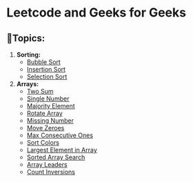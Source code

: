 # Leetcode and Geeks for Geeks 

## 📌Topics:
<ol>
  <li><b>Sorting:</b><ul>
    <li><a href ="https://github.com/zerouh1/DSA/tree/main/Difficulty%3A%20Easy/Bubble%20Sort">Bubble Sort</a></li>
    <li><a href ="https://github.com/zerouh1/DSA/tree/main/Difficulty%3A%20Easy/Insertion%20Sort">Insertion Sort</a></li>
    <li><a href ="https://github.com/zerouh1/DSA/tree/main/Difficulty%3A%20Easy/Selection%20Sort">Selection Sort</a></li>
  </ul></li>
  <li><b>Arrays:</b><ul>
    <li><a href ="https://github.com/zerouh1/DSA/tree/main/1-two-sum">Two Sum</a></li>
    <li><a href ="https://github.com/zerouh1/DSA/tree/main/136-single-number">Single Number</a></li>
    <li><a href ="https://github.com/zerouh1/DSA/tree/main/169-majority-element">Majority Element</a></li>
    <li><a href ="https://github.com/zerouh1/DSA/tree/main/189-rotate-array">Rotate Array</a></li>
    <li><a href ="https://github.com/zerouh1/DSA/tree/main/268-missing-number">Missing Number</a></li>
    <li><a href ="https://github.com/zerouh1/DSA/tree/main/283-move-zeroes">Move Zeroes</a></li>
    <li><a href ="https://github.com/zerouh1/DSA/tree/main/485-max-consecutive-ones">Max Consecutive Ones</a></li>
    <li><a href ="https://github.com/zerouh1/DSA/tree/main/75-sort-colors">Sort Colors</a></li>
    <li><a href ="https://github.com/zerouh1/DSA/tree/main/Difficulty%3A%20Basic/Largest%20Element%20in%20Array">Largest Element in Array</a></li>
    <li><a href ="https://github.com/zerouh1/DSA/tree/main/Difficulty%3A%20Basic/Sorted%20Array%20Search">Sorted Array Search</a></li>
    <li><a href ="https://github.com/zerouh1/DSA/tree/main/Difficulty%3A%20Easy/Array%20Leaders">Array Leaders</a></li>
    <li><a href ="https://github.com/zerouh1/DSA/tree/main/Difficulty%3A%20Medium/Count%20Inversions">Count Inversions</a></li>
  </ul></li>
</ol>
